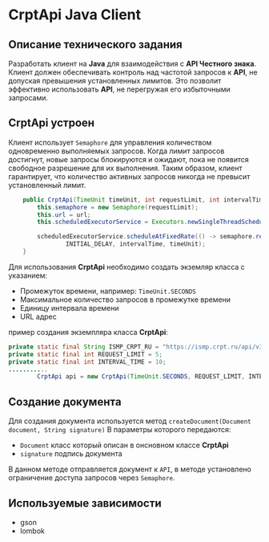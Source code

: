 # CrptApi Java Client

## Описание технического задания

Разработать клиент на **Java** для взаимодействия с **API Честного знака**. Клиент должен обеспечивать контроль над 
частотой запросов к **API**, не допуская превышения установленных лимитов. Это позволит эффективно использовать **API**, 
не перегружая его избыточными запросами.

## CrptApi устроен
Клиент использует `Semaphore` для управления количеством одновременно выполняемых запросов. Когда лимит запросов достигнут, 
новые запросы блокируются и ожидают, пока не появится свободное разрешение для их выполнения. Таким образом, клиент
гарантирует, что количество активных запросов никогда не превысит установленный лимит.

```java
    public CrptApi(TimeUnit timeUnit, int requestLimit, int intervalTime, String url) {
        this.semaphore = new Semaphore(requestLimit);
        this.url = url;
        this.scheduledExecutorService = Executors.newSingleThreadScheduledExecutor();

        scheduledExecutorService.scheduleAtFixedRate(() -> semaphore.release(0),
                INITIAL_DELAY, intervalTime, timeUnit);
    }
```

Для использования **CrptApi** необходимо создать экземляр класса с указанием:
* Промежуток времени, например: `TimeUnit.SECONDS`
* Максимальное количество запросов в промежутке времени
* Единицу интервала времени
* URL адрес

пример создания экземпляра класса **CrptApi**: 

```java
private static final String ISMP_CRPT_RU = "https://ismp.crpt.ru/api/v3/lk/documents/create";
private static final int REQUEST_LIMIT = 5;
private static final int INTERVAL_TIME = 10;
...........
        CrptApi api = new CrptApi(TimeUnit.SECONDS, REQUEST_LIMIT, INTERVAL_TIME, ISMP_CRPT_RU);
```

## Создание документа
Для создания документа используется метод `createDocument(Document document, String signature)`
В параметры которого передаются:
* `Document` класс который описан в онсновном классе **CrptApi**
* `signature` подпись документа

В данном методе отправляется документ к `API`, в методе установлено ограничение 
доступа запросов через `Semaphore`. 

## Используемые зависимости
* gson
* lombok
